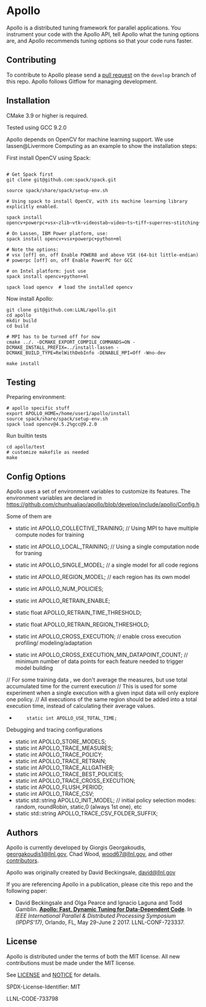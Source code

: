 # Apollo

Apollo is a distributed tuning framework for parallel applications.  You
instrument your code with the Apollo API, tell Apollo what the tuning
options are, and Apollo recommends tuning options so that your code
runs faster.

## Contributing

To contribute to Apollo please send a
[pull request](https://help.github.com/articles/using-pull-requests/) on the
`develop` branch of this repo. Apollo follows Gitflow for managing development.

## Installation

CMake 3.9 or higher is required.

Tested using GCC 9.2.0

Apollo depends on OpenCV for machine learning support.  We use lassen@Livermore Computing as an example to show the installation steps: 

First install OpenCV using Spack: 

```

# Get Spack first
git clone git@github.com:spack/spack.git

source spack/share/spack/setup-env.sh

# Using spack to install OpenCV, with its machine learning library explicitly enabled. 
 
spack install opencv+powerpc+vsx~zlib~vtk~videostab~video~ts~tiff~superres~stitching~png~openclamdfft~openclamdblas~gtk~highgui~eigen+python~openmp~videoio~calib3d~features2d~dnn~flann~imgproc~ipp~ipp_iw~jasper~java~jpeg~lapack~opencl~opencl_svm~pthreads_pf+ml

# On Lassen, IBM Power platform, use:
spack install opencv+vsx+powerpc+python+ml

# Note the options: 
# vsx [off] on, off Enable POWER8 and above VSX (64-bit little-endian)
# powerpc [off] on, off Enable PowerPC for GCC

# on Intel platform: just use
spack install opencv+python+ml

spack load opencv  # load the installed opencv

```


Now install Apollo:
```
git clone git@github.com:LLNL/apollo.git
cd apollo
mkdir build
cd build

# MPI has to be turned off for now
cmake ../. -DCMAKE_EXPORT_COMPILE_COMMANDS=ON -DCMAKE_INSTALL_PREFIX=../install-lassen -DCMAKE_BUILD_TYPE=RelWithDebInfo -DENABLE_MPI=Off -Wno-dev

make install

```
## Testing

Preparing environment: 
```
# apollo specific stuff
export APOLLO_HOME=/home/user1/apollo/install
source spack/share/spack/setup-env.sh
spack load opencv@4.5.2%gcc@9.2.0
```

Run builtin tests

```
cd apollo/test
# customize makefile as needed
make

```

## Config Options

Apollo uses a set of environment variables to customize its features. The environment variables are declared in https://github.com/chunhualiao/apollo/blob/develop/include/apollo/Config.h

Some of them are
* static int APOLLO_COLLECTIVE_TRAINING; // Using MPI to have multiple compute nodes for training
* static int APOLLO_LOCAL_TRAINING;         // Using a single computation node for traning
* static int APOLLO_SINGLE_MODEL;  // a single model for all code regions
* static int APOLLO_REGION_MODEL;  // each region has its own model 
* static int APOLLO_NUM_POLICIES;
* static int APOLLO_RETRAIN_ENABLE;
* static float APOLLO_RETRAIN_TIME_THRESHOLD;
* static float APOLLO_RETRAIN_REGION_THRESHOLD;

* static int APOLLO_CROSS_EXECUTION;  // enable cross execution profiling/ modeling/adaptation       
* static int APOLLO_CROSS_EXECUTION_MIN_DATAPOINT_COUNT;  // minimum number of data points for each feature needed to trigger model building

// For some training data , we don't average the measures, but use total accumulated time for the current execution
// This is used for some experiment when a single execution with a given input data will only explore one policy.
// All executions of the same region should be added into a total execution time, instead of calculating their average values.
*         static int APOLLO_USE_TOTAL_TIME; 
         
Debugging and tracing configurations
* static int APOLLO_STORE_MODELS;
* static int APOLLO_TRACE_MEASURES;
* static int APOLLO_TRACE_POLICY;
* static int APOLLO_TRACE_RETRAIN;
* static int APOLLO_TRACE_ALLGATHER;
* static int APOLLO_TRACE_BEST_POLICIES;
* static int APOLLO_TRACE_CROSS_EXECUTION;
* static int APOLLO_FLUSH_PERIOD;
* static int APOLLO_TRACE_CSV;        
* static std::string APOLLO_INIT_MODEL; // initial policy selection modes: random, roundRobin, static,0 (always 1st one), etc
* static std::string APOLLO_TRACE_CSV_FOLDER_SUFFIX;



## Authors

Apollo is currently developed by Giorgis Georgakoudis, georgakoudis1@llnl.gov,
Chad Wood, wood67@llnl.gov, and other
[contributors](https://github.com/LLNL/apollo/graphs/contributors).

Apollo was originally created by David Beckingsale, david@llnl.gov

If you are referencing Apollo in a publication, please cite this repo and
the following paper:

* David Beckingsale and Olga Pearce and Ignacio Laguna and Todd Gamblin.
  [**Apollo: Fast, Dynamic Tuning for Data-Dependent Code**](https://computing.llnl.gov/projects/apollo/apollo-fast-lightweight-dynamic-tuning-data-dependent-code-llnl-paper_0.pdf). In *IEEE International Parallel & Distributed Processing Symposium (IPDPS'17)*, Orlando, FL, May 29-June 2 2017. LLNL-CONF-723337.

## License

Apollo is distributed under the terms of both the MIT license.  All new
contributions must be made under the MIT license.

See [LICENSE](https://github.com/LLNL/apollo/blob/master/LICENSE) and
[NOTICE](https://github.com/LLNL/apollo/blob/master/NOTICE) for details.

SPDX-License-Identifier: MIT

LLNL-CODE-733798
